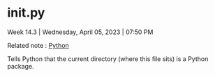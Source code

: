 # __init__.py

Week 14.3 | Wednesday, April 05, 2023 | 07:50 PM

Related note : [Python](Python.md)

Tells Python that the current directory (where this file sits) is a Python package.
